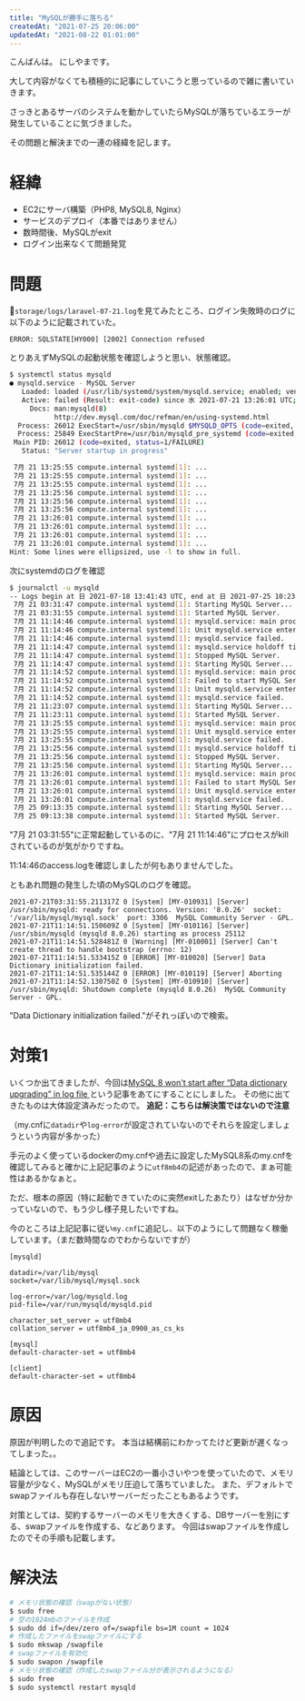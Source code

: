 ```yaml
---
title: "MySQLが勝手に落ちる"
createdAt: "2021-07-25 20:06:00"
updatedAt: "2021-08-22 01:01:00"
---
```


こんばんは。
にしやまです。

大して内容がなくても積極的に記事にしていこうと思っているので雑に書いていきます。

さっきとあるサーバのシステムを動かしていたらMySQLが落ちているエラーが発生していることに気づきました。

その問題と解決までの一連の経緯を記します。

# 経緯

- EC2にサーバ構築（PHP8, MySQL8, Nginx）
- サービスのデプロイ（本番ではありません）
- 数時間後、MySQLがexit
- ログイン出来なくて問題発覚

# 問題

`storage/logs/laravel-07-21.log`を見てみたところ、ログイン失敗時のログに以下のように記載されていた。
``` 
ERROR: SQLSTATE[HY000] [2002] Connection refused
```
とりあえずMySQLの起動状態を確認しようと思い、状態確認。
```bash
$ systemctl status mysqld
● mysqld.service - MySQL Server
   Loaded: loaded (/usr/lib/systemd/system/mysqld.service; enabled; vendor preset: disabled)
   Active: failed (Result: exit-code) since 水 2021-07-21 13:26:01 UTC; 3 days ago
     Docs: man:mysqld(8)
           http://dev.mysql.com/doc/refman/en/using-systemd.html
  Process: 26012 ExecStart=/usr/sbin/mysqld $MYSQLD_OPTS (code=exited, status=1/FAILURE)
  Process: 25849 ExecStartPre=/usr/bin/mysqld_pre_systemd (code=exited, status=0/SUCCESS)
 Main PID: 26012 (code=exited, status=1/FAILURE)
   Status: "Server startup in progress"

 7月 21 13:25:55 compute.internal systemd[1]: ...
 7月 21 13:25:55 compute.internal systemd[1]: ...
 7月 21 13:25:55 compute.internal systemd[1]: ...
 7月 21 13:25:56 compute.internal systemd[1]: ...
 7月 21 13:25:56 compute.internal systemd[1]: ...
 7月 21 13:25:56 compute.internal systemd[1]: ...
 7月 21 13:26:01 compute.internal systemd[1]: ...
 7月 21 13:26:01 compute.internal systemd[1]: ...
 7月 21 13:26:01 compute.internal systemd[1]: ...
 7月 21 13:26:01 compute.internal systemd[1]: ...
Hint: Some lines were ellipsized, use -l to show in full.
```
次にsystemdのログを確認
```bash
$ journalctl -u mysqld
-- Logs begin at 日 2021-07-18 13:41:43 UTC, end at 日 2021-07-25 10:23:35 UTC. --
 7月 21 03:31:47 compute.internal systemd[1]: Starting MySQL Server...
 7月 21 03:31:55 compute.internal systemd[1]: Started MySQL Server.
 7月 21 11:14:46 compute.internal systemd[1]: mysqld.service: main process exited, code=killed, status=9/KILL
 7月 21 11:14:46 compute.internal systemd[1]: Unit mysqld.service entered failed state.
 7月 21 11:14:46 compute.internal systemd[1]: mysqld.service failed.
 7月 21 11:14:47 compute.internal systemd[1]: mysqld.service holdoff time over, scheduling restart.
 7月 21 11:14:47 compute.internal systemd[1]: Stopped MySQL Server.
 7月 21 11:14:47 compute.internal systemd[1]: Starting MySQL Server...
 7月 21 11:14:52 compute.internal systemd[1]: mysqld.service: main process exited, code=exited, status=1/FAILURE
 7月 21 11:14:52 compute.internal systemd[1]: Failed to start MySQL Server.
 7月 21 11:14:52 compute.internal systemd[1]: Unit mysqld.service entered failed state.
 7月 21 11:14:52 compute.internal systemd[1]: mysqld.service failed.
 7月 21 11:23:07 compute.internal systemd[1]: Starting MySQL Server...
 7月 21 11:23:11 compute.internal systemd[1]: Started MySQL Server.
 7月 21 13:25:55 compute.internal systemd[1]: mysqld.service: main process exited, code=killed, status=9/KILL
 7月 21 13:25:55 compute.internal systemd[1]: Unit mysqld.service entered failed state.
 7月 21 13:25:55 compute.internal systemd[1]: mysqld.service failed.
 7月 21 13:25:56 compute.internal systemd[1]: mysqld.service holdoff time over, scheduling restart.
 7月 21 13:25:56 compute.internal systemd[1]: Stopped MySQL Server.
 7月 21 13:25:56 compute.internal systemd[1]: Starting MySQL Server...
 7月 21 13:26:01 compute.internal systemd[1]: mysqld.service: main process exited, code=exited, status=1/FAILURE
 7月 21 13:26:01 compute.internal systemd[1]: Failed to start MySQL Server.
 7月 21 13:26:01 compute.internal systemd[1]: Unit mysqld.service entered failed state.
 7月 21 13:26:01 compute.internal systemd[1]: mysqld.service failed.
 7月 25 09:13:35 compute.internal systemd[1]: Starting MySQL Server...
 7月 25 09:13:38 compute.internal systemd[1]: Started MySQL Server.
```

"7月 21 03:31:55"に正常起動しているのに、"7月 21 11:14:46"にプロセスがkillされているのが気がかりですね。

11:14:46のaccess.logを確認しましたが何もありませんでした。<br>

ともあれ問題の発生した頃のMySQLのログを確認。
```
2021-07-21T03:31:55.211317Z 0 [System] [MY-010931] [Server] /usr/sbin/mysqld: ready for connections. Version: '8.0.26'  socket: '/var/lib/mysql/mysql.sock'  port: 3306  MySQL Community Server - GPL.
2021-07-21T11:14:51.150609Z 0 [System] [MY-010116] [Server] /usr/sbin/mysqld (mysqld 8.0.26) starting as process 25112
2021-07-21T11:14:51.528481Z 0 [Warning] [MY-010001] [Server] Can't create thread to handle bootstrap (errno: 12)
2021-07-21T11:14:51.533415Z 0 [ERROR] [MY-010020] [Server] Data Dictionary initialization failed.
2021-07-21T11:14:51.535144Z 0 [ERROR] [MY-010119] [Server] Aborting
2021-07-21T11:14:52.130750Z 0 [System] [MY-010910] [Server] /usr/sbin/mysqld: Shutdown complete (mysqld 8.0.26)  MySQL Community Server - GPL.
```

"Data Dictionary initialization failed."がそれっぽいので検索。

# 対策1

いくつか出てきましたが、今回は[MySQL 8 won't start after “Data dictionary upgrading” in log file
](https://stackoverflow.com/questions/55846631/mysql-8-wont-start-after-data-dictionary-upgrading-in-log-file)という記事をあてにすることにしました。
その他に出てきたものは大体設定済みだったので。
**追記：こちらは解決策ではないので注意**

（my.cnfに`datadir`や`log-error`が設定されていないのでそれらを設定しましょうという内容が多かった）

手元のよく使っているdockerのmy.cnfや過去に設定したMySQL8系のmy.cnfを確認してみると確かに上記記事のように`utf8mb4`の記述があったので、まぁ可能性はあるかなぁと。

ただ、根本の原因（特に起動できていたのに突然exitしたあたり）はなぜか分かっていないので、もう少し様子見したいですね。

今のところは上記記事に従い`my.cnf`に追記し、以下のようにして問題なく稼働しています。（まだ数時間なのでわからないですが）

```
[mysqld]

datadir=/var/lib/mysql
socket=/var/lib/mysql/mysql.sock

log-error=/var/log/mysqld.log
pid-file=/var/run/mysqld/mysqld.pid

character_set_server = utf8mb4
collation_server = utf8mb4_ja_0900_as_cs_ks

[mysql]
default-character-set = utf8mb4

[client]
default-character-set = utf8mb4
```

# 原因

原因が判明したので追記です。
本当は結構前にわかってたけど更新が遅くなってしまった。。

結論としては、このサーバーはEC2の一番小さいやつを使っていたので、メモリ容量が少なく、MySQLがメモリ圧迫して落ちていました。
また、デフォルトでswapファイルも存在しないサーバーだったこともあるようです。

対策としては、契約するサーバーのメモリを大きくする、DBサーバーを別にする、swapファイルを作成する、などあります。
今回はswapファイルを作成したのでその手順も記載します。

# 解決法

```bash
# メモリ状態の確認（swapがない状態）
$ sudo free
# 空の1024mbのファイルを作成
$ sudo dd if=/dev/zero of=/swapfile bs=1M count = 1024
# 作成したファイルをswapファイルにする
$ sudo mkswap /swapfile
# swapファイルを有効化
$ sudo swapon /swapfile
# メモリ状態の確認（作成したswapファイル分が表示されるようになる）
$ sudo free
$ sudo systemctl restart mysqld
```